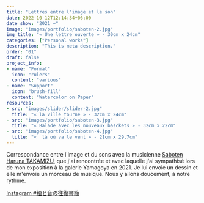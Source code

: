 ```yaml
---
title: "Lettres entre l'image et le son"
date: 2022-10-12T12:14:34+06:00
date_show: "2021 ~"
image: "images/portfolio/saboten-2.jpg"
img_title: "« Une lettre ouverte » - 30cm x 24cm"
categories: ["Personal works"]
description: "This is meta description."
order: "01"
draft: false
project_info:
- name: "Format"
  icon: "rulers"
  content: "various"
- name: "Support"
  icon: "brush-fill"
  content: "Watercolor on Paper"
resources:
- src: "images/slider/slider-2.jpg"
  title: "« la ville tourne » - 32cm x 24cm"
- src: "images/portfolio/saboten-3.jpg"
  title: "« Balade avec les nouveaux basckets » - 32cm x 22cm"
- src: "images/portfolio/saboten-4.jpg"
  title: "«  là où va le vent » - 21cm x 29,7cm"
---
```

Correspondance entre l'image et du sons avec la musicienne [Saboten Haruna TAKAMIZU](http://takamizuharuna.com), que j'ai rencontrée et avec laquelle j'ai sympathisé lors de mon exposition à la galerie Yamagoya en 2021. Je lui envoie un dessin et elle m'envoie un morceau de musique. Nous y allons doucement, à notre rythme.  

[Instagram #絵と音の往復書簡](https://www.instagram.com/explore/tags/絵と音の往復書簡/?hl=undefined)

